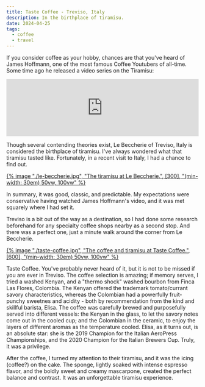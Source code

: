 ```yaml
---
title: Taste Coffee - Treviso, Italy
description: In the birthplace of tiramisu.
date: 2024-04-25
tags:
  - coffee
  - travel
---
```

If you consider coffee as your hobby, chances are that you've heard of James Hoffmann, one of the most famous Coffee Youtubers of all-time. Some time ago he released a video series on the Tiramisu:

<iframe width="100%" src="https://www.youtube.com/embed/oWMbuTc7iIU?si=sVvJ-40MaNd4bvbV" title="YouTube video player" frameborder="0" allow="accelerometer; autoplay; clipboard-write; encrypted-media; gyroscope; picture-in-picture; web-share" referrerpolicy="strict-origin-when-cross-origin" allowfullscreen></iframe>

Though several contending theories exist, Le Beccherie of Treviso, Italy is considered the birthplace of tiramisu. I've always wondered what that tiramisu tasted like. Fortunately, in a recent visit to Italy, I had a chance to find out.

[{% image "./le-beccherie.jpg", "The tiramisu at Le Beccherie.", [300], "(min-width: 30em) 50vw, 100vw" %}](https://maps.app.goo.gl/nxqedEU76XP8YqGbA)

In summary, it was good, classic, and predictable. My expectations were conservative having watched James Hoffmann's video, and it was met squarely where I had set it.

Treviso is a bit out of the way as a destination, so I had done some research beforehand for any specialty coffee shops nearby as a second stop. And there was a perfect one, just a minute walk around the corner from Le Beccherie.

[{% image "./taste-coffee.jpg", "The coffee and tiramisu at Taste Coffee.", [600], "(min-width: 30em) 50vw, 100vw" %}](https://maps.app.goo.gl/YePgvt783KHSg1jMA)

Taste Coffee. You've probably never heard of it, but it is not to be missed if you are ever in Treviso. The coffee selection is amazing; if memory serves, I tried a washed Kenyan, and a "thermo shock" washed bourbon from Finca Las Flores, Colombia. The Kenyan offered the trademark tomato/currant savory characteristics, whereas the Colombian had a powerfully fruit-punchy sweetnes and acidity - both by recommendation from the kind and skillful barista, Elisa. The coffee was carefully brewed and purposefully served into different vessels: the Kenyan in the glass, to let the savory notes come out in the cooled cup; and the Colombian in the ceramic, to enjoy the layers of different aromas as the temperature cooled. Elisa, as it turns out, is an absolute star: she is the 2019 Champion for the Italian AeroPress Championships, and the 2020 Champion for the Italian Brewers Cup. Truly, it was a privilege.

After the coffee, I turned my attention to their tiramisu, and it was the icing (coffee?) on the cake. The sponge, lightly soaked with intense espresso flavor, and the boldly sweet and creamy mascarpone, created the perfect balance and contrast. It was an unforgettable tiramisu experience.
